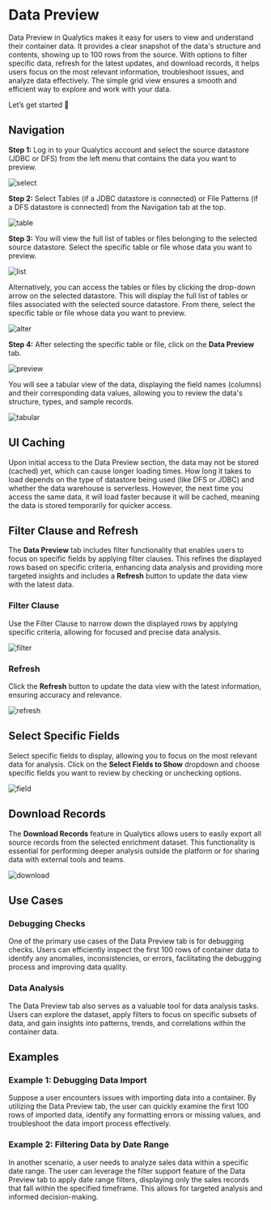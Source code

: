 # Data Preview

Data Preview in Qualytics makes it easy for users to view and understand their container data. It provides a clear snapshot of the data's structure and contents, showing up to 100 rows from the source. With options to filter specific data, refresh for the latest updates, and download records, it helps users focus on the most relevant information, troubleshoot issues, and analyze data effectively. The simple grid view ensures a smooth and efficient way to explore and work with your data.

Let’s get started 🚀

## Navigation

**Step 1:** Log in to your Qualytics account and select the source datastore (JDBC or DFS) from the left menu that contains the data you want to preview.

![select](../assets/container/data-preview/select-light.png)

**Step 2:** Select Tables (if a JDBC datastore is connected) or File Patterns (if a DFS datastore is connected) from the Navigation tab at the top.

![table](../assets/container/data-preview/table-light.png)

**Step 3:** You will view the full list of tables or files belonging to the selected source datastore. Select the specific table or file whose data you want to preview.

![list](../assets/container/data-preview/list-light.png)

Alternatively, you can access the tables or files by clicking the drop-down arrow on the selected datastore. This will display the full list of tables or files associated with the selected source datastore. From there, select the specific table or file whose data you want to preview.

![alter](../assets/container/data-preview/alter-light.png)

**Step 4:** After selecting the specific table or file, click on the **Data Preview** tab.

![preview](../assets/container/data-preview/preview-light.png)

You will see a tabular view of the data, displaying the field names (columns) and their corresponding data values, allowing you to review the data's structure, types, and sample records.

![tabular](../assets/container/data-preview/tabular-light.png)

## UI Caching

Upon initial access to the Data Preview section, the data may not be stored (cached) yet, which can cause longer loading times. How long it takes to load depends on the type of datastore being used (like DFS or JDBC) and whether the data warehouse is serverless. However, the next time you access the same data, it will load faster because it will be cached, meaning the data is stored temporarily for quicker access.

## Filter Clause and Refresh

The **Data Preview** tab includes filter functionality that enables users to focus on specific fields by applying filter clauses. This refines the displayed rows based on specific criteria, enhancing data analysis and providing more targeted insights and includes a **Refresh** button to update the data view with the latest data.

### Filter Clause

Use the Filter Clause to narrow down the displayed rows by applying specific criteria, allowing for focused and precise data analysis.

![filter](../assets/container/data-preview/filter-light.png)

### Refresh

Click the **Refresh** button to update the data view with the latest information, ensuring accuracy and relevance.

![refresh](../assets/container/data-preview/refresh-light.png)

## Select Specific Fields

Select specific fields to display, allowing you to focus on the most relevant data for analysis. Click on the **Select Fields to Show** dropdown and choose specific fields you want to review by checking or unchecking options.

![field](../assets/container/data-preview/field-light.png)

## Download Records

The **Download Records** feature in Qualytics allows users to easily export all source records from the selected enrichment dataset. This functionality is essential for performing deeper analysis outside the platform or for sharing data with external tools and teams.

![download](../assets/container/data-preview/download-light.png)

## Use Cases

### Debugging Checks

One of the primary use cases of the Data Preview tab is for debugging checks. Users can efficiently inspect the first 100 rows of container data to identify any anomalies, inconsistencies, or errors, facilitating the debugging process and improving data quality.

### Data Analysis

The Data Preview tab also serves as a valuable tool for data analysis tasks. Users can explore the dataset, apply filters to focus on specific subsets of data, and gain insights into patterns, trends, and correlations within the container data.

## Examples

### Example 1: Debugging Data Import

Suppose a user encounters issues with importing data into a container. By utilizing the Data Preview tab, the user can quickly examine the first 100 rows of imported data, identify any formatting errors or missing values, and troubleshoot the data import process effectively.

### Example 2: Filtering Data by Date Range

In another scenario, a user needs to analyze sales data within a specific date range. The user can leverage the filter support feature of the Data Preview tab to apply date range filters, displaying only the sales records that fall within the specified timeframe. This allows for targeted analysis and informed decision-making.
